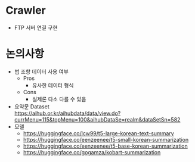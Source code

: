 # Crawler
- FTP 서버 연결 구현

# 논의사항
- 법 조항 데이터 사용 여부
    - Pros
        - 유사한 데이터 형식
    - Cons
        - 실제론 다소 다를 수 있음
- 요약문 Dataset \
    https://aihub.or.kr/aihubdata/data/view.do?currMenu=115&topMenu=100&aihubDataSe=realm&dataSetSn=582
- 모델
    - https://huggingface.co/lcw99/t5-large-korean-text-summary
    - https://huggingface.co/eenzeenee/t5-small-korean-summarization
    - https://huggingface.co/eenzeenee/t5-base-korean-summarization
    - https://huggingface.co/gogamza/kobart-summarization
